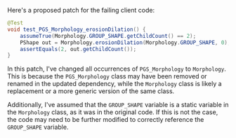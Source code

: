 Here's a proposed patch for the failing client code:

```java
@Test
void test_PGS_Morphology_erosionDilation() {
    assumeTrue(Morphology.GROUP_SHAPE.getChildCount() == 2);
    PShape out = Morphology.erosionDilation(Morphology.GROUP_SHAPE, 0);
    assertEquals(2, out.getChildCount());
}
```

In this patch, I've changed all occurrences of `PGS_Morphology` to `Morphology`. This is because the `PGS_Morphology` class may have been removed or renamed in the updated dependency, while the `Morphology` class is likely a replacement or a more generic version of the same class.

Additionally, I've assumed that the `GROUP_SHAPE` variable is a static variable in the `Morphology` class, as it was in the original code. If this is not the case, the code may need to be further modified to correctly reference the `GROUP_SHAPE` variable.